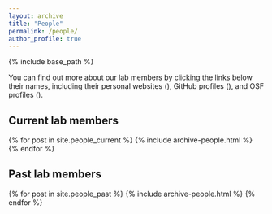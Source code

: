 ```yaml
---
layout: archive
title: "People"
permalink: /people/
author_profile: true
---
```


{% include base_path %}

You can find out more about our lab members by clicking the links below their
names, including their
personal websites <nobr>(<i class="fa fa-link" aria-hidden="true"></i>)</nobr>,
GitHub profiles <nobr>(<i class="fab fa fa-github" aria-hidden="true"></i>)</nobr>,
and OSF profiles <nobr>(<i class="ai ai-fw ai-osf"></i>)</nobr>.

## Current lab members

{% for post in site.people_current %}
  {% include archive-people.html %}
{% endfor %}

## Past lab members

{% for post in site.people_past %}
  {% include archive-people.html %}
{% endfor %}

